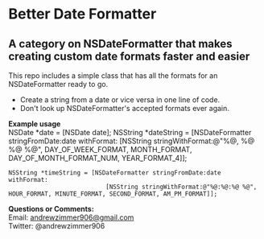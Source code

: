 Better Date Formatter
=====

A category on NSDateFormatter that makes creating custom date formats faster and easier
----------------------------------------------------------------------

This repo includes a simple class that has all the formats for an NSDateFormatter ready to go.

* Create a string from a date or vice versa in one line of code.
* Don't look up NSDateFormatter's accepted formats ever again.

**Example usage**  
    NSDate *date = [NSDate date];
    NSString *dateString = [NSDateFormatter stringFromDate:date withFormat:
	                           [NSString stringWithFormat:@"%@, %@ %@ %@", DAY_OF_WEEK_FORMAT, MONTH_FORMAT, DAY_OF_MONTH_FORMAT_NUM, YEAR_FORMAT_4]];
	
	NSString *timeString = [NSDateFormatter stringFromDate:date withFormat:
					           [NSString stringWithFormat:@"%@:%@:%@ %@", HOUR_FORMAT, MINUTE_FORMAT, SECOND_FORMAT, AM_PM_FORMAT]];
	
**Questions or Comments:**   
Email: andrewzimmer906@gmail.com  
Twitter: @andrewzimmer906  

